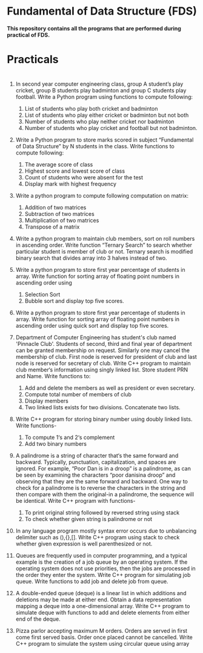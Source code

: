 # Fundamental of Data Structure (FDS)
#### This repository contains all the programs that are performed during practical of FDS.

#
# Practicals
#

1.  In second year computer engineering class, group A student’s play cricket, group B students play badminton and group C students play football. Write a Python program using functions to compute following: 
    1. List of students who play both cricket and badminton
    2. List of students who play either cricket or badminton but not both 
    3. Number of students who play neither cricket nor badminton 
    4. Number of students who play cricket and football but not badminton.

2. Write a Python program to store marks scored in subject “Fundamental of Data Structure” by N students in the class. Write functions to compute following: 
    1) The average score of class
    2) Highest score and lowest score of class 
    3) Count of students who were absent for the test
    4) Display mark with highest frequency

3. Write a python program to compute following computation on matrix: 
    1) Addition of two matrices 
    2) Subtraction of two matrices 
    3) Multiplication of two matrices 
    4) Transpose of a matrix 

4. Write a python program to maintain club members, sort on roll numbers in ascending order. Write function “Ternary Search” to search whether particular student is member of club or not. Ternary search is modified binary search that divides array into 3 halves instead of two. 

5.	Write a python program to store first year percentage of students in array. Write function for sorting array of floating point numbers in ascending order using 
    1) Selection Sort 
    2) Bubble sort and display top five scores. 

6.	Write a python program to store first year percentage of students in array. Write function for sorting array of floating point numbers in ascending order using quick sort and display top five scores.

7.	Department of Computer Engineering has student's club named 'Pinnacle Club'. Students of second, third and final year of department can be granted membership on request. Similarly one may cancel the membership of club. First node is reserved for president of club and last node is reserved for secretary of club. Write C++ program to maintain club member‘s information using singly linked list. Store student PRN and Name. Write functions to: 
    1) Add and delete the members as well as president or even secretary. 
    2) Compute total number of members of club 
    3) Display members 
    4) Two linked lists exists for two divisions. Concatenate two lists. 
    
 8.	Write C++ program for storing binary number using doubly linked lists. Write functions- 
    1) To compute 1‘s and 2‘s complement 
    2) Add two binary numbers 
    
9. A palindrome is a string of character that‘s the same forward and backward. Typically, punctuation, capitalization, and spaces are ignored. For example, “Poor Dan is in a droop” is a palindrome, as can be seen by examining the characters “poor danisina droop” and observing that they are the same forward and backward. One way to check for a palindrome is to reverse the characters in the string and then compare with them the original-in a palindrome, the sequence will be identical. Write C++ program with functions- 
    1) To print original string followed by reversed string using stack 
    2) To check whether given string is palindrome or not 
    
10. In any language program mostly syntax error occurs due to unbalancing delimiter such as (),{},[]. Write C++ program using stack to check whether given expression is well parenthesized or not. 
 
11.  Queues are frequently used in computer programming, and a typical example is the creation of a job queue by an operating system. If the operating system does not use priorities, then the jobs are processed in the order they enter the system. Write C++ program for simulating job queue. Write functions to add job and delete job from queue. 
 
12. A double-ended queue (deque) is a linear list in which additions and deletions may be made at either end. Obtain a data representation mapping a deque into a one-dimensional array. Write C++ program to simulate deque with functions to add and delete elements from either end of the deque. 

13. Pizza parlor accepting maximum M orders. Orders are served in first come first served basis. Order once placed cannot be cancelled. Write C++ program to simulate the system using circular queue using array


